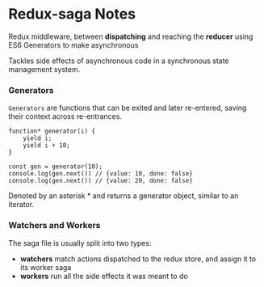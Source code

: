 # Redux-saga Notes

Redux middleware, between **dispatching** and reaching the **reducer**
using ES6 Generators to make asynchronous

Tackles side effects of asynchronous code in a synchronous state management system.

### Generators

`Generators` are functions that can be exited and later re-entered, saving their context across re-entrances.

```
function* generator(i) {
    yield i;
    yield i + 10;
}

const gen = generator(10);
console.log(gen.next()) // {value: 10, done: false}
console.log(gen.next()) // {value: 20, done: false}

```

Denoted by an asterisk \* and returns a generator object, similar to an iterator.

### Watchers and Workers

The saga file is usually split into two types:

- **watchers** match actions dispatched to the redux store, and assign it to its worker saga
- **workers** run all the side effects it was meant to do
